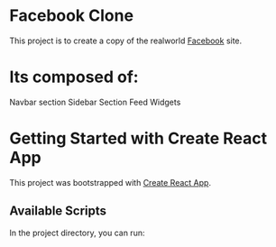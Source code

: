 # Facebook Clone

This project is to create a copy of the realworld [Facebook](facebook.com) site.

# Its composed of:

Navbar section
Sidebar Section
Feed
Widgets

# Getting Started with Create React App

This project was bootstrapped with [Create React App](https://github.com/facebook/create-react-app).

## Available Scripts

In the project directory, you can run:

